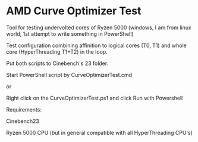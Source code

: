 # AMD Curve Optimizer Test
Tool for testing undervolted cores of Ryzen 5000 (windows, I am from linux world, 1st attempt to write something in PowerShell)

Test configuration combining affinition to logical cores (T0, T1) and whole core (HyperThreading T1+T2) in the loop.

Put both scripts to Cinebench's 23 folder.

Start PowerShell script by CurveOptimizerTest.cmd

or 

Right click on the CurveOptimizerTest.ps1 and click Run with Powershell

Requirements:

Cinebench23

Ryzen 5000 CPU (but in general compatible with all HyperThreading CPU's)
